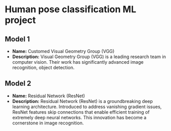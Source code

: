 # Human pose classification ML project

##  Model 1

- **Name:** Customed Visual Geometry Group (VGG)
- **Description:** Visual Geometry Group (VGG) is a leading research team in computer vision. Their work has significantly advanced image recognition, object detection. 

##  Model 2
- **Name:** Residual Network (ResNet)
- **Description:** Residual Network (ResNet) is a groundbreaking deep learning architecture. Introduced to address vanishing gradient issues, ResNet features skip connections that enable efficient training of extremely deep neural networks. This innovation has become a cornerstone in image recognition.


